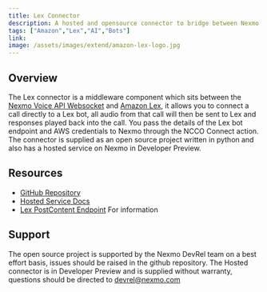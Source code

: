 ```yaml
---
title: Lex Connector
description: A hosted and opensource connector to bridge between Nexmo websockets and Amazon Lex
tags: ["Amazon","Lex","AI","Bots"]
link:
image: /assets/images/extend/amazon-lex-logo.jpg
---
```


## Overview
The Lex connector is a middleware component which sits between the [Nexmo Voice API Websocket](https://developer.nexmo.com/voice/voice-api/guides/websockets) and [Amazon Lex](https://aws.amazon.com/lex/), it allows you to connect a call directly to a Lex bot, all audio from that call will then be sent to Lex and responses played back into the call. You pass the details of the Lex bot endpoint and AWS credentials to Nexmo through the NCCO Connect action.
The connector is supplied as an open source project written in python and also has a hosted service on Nexmo in Developer Preview.

## Resources
* [GitHub Repository]([https://github.com/nexmo/lex-connector)
* [Hosted Service Docs](https://developer.nexmo.com/voice/voice-api/guides/lex-connector)
* [Lex PostContent Endpoint](https://docs.aws.amazon.com/lex/latest/dg/API_runtime_PostContent.html) For information

## Support
The open source project is supported by the Nexmo DevRel team on a best effort basis, issues should be raised in the github repository.
The Hosted connector is in Developer Preview and is supplied without warranty, questions should be directed to devrel@nexmo.com
